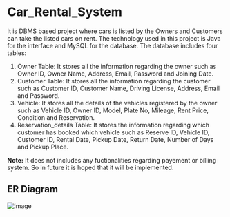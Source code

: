 # Car_Rental_System
It is DBMS based project where cars is listed by the Owners and Customers can take the listed cars on rent. The technology used in this project is Java for the interface and MySQL for the database. The database includes four tables: 

1. Owner Table: It stores all the information regarding the owner such as Owner ID, Owner Name, Address, Email, Password and Joining Date.
2. Customer Table: It stores all the information regarding the customer such as Customer ID, Customer Name, Driving License, Address, Email and Password.
3. Vehicle: It stores all the details of the vehicles registered by the owner such as Vehicle ID, Owner ID, Model, Plate No, Mileage, Rent Price, Condition and Reservation. 
4. Reservation_details Table: It stores the information regarding which customer has booked which vehicle such as Reserve ID, Vehicle ID, Customer ID, Rental Date, Pickup Date, Return Date, Number of Days and Pickup Place.

**Note:** It does not includes any fuctionalities regarding payement or billing system. So in future it is hoped that it will be implemented.

## ER Diagram

![image](https://user-images.githubusercontent.com/79306200/169045003-098a8c4f-4c7d-4428-951b-0b36b2b3a083.png)
